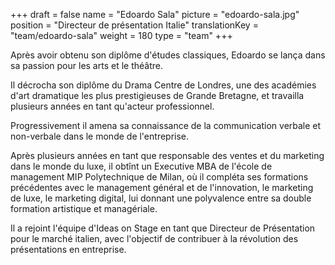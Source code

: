 +++
draft			= false
name			= "Edoardo Sala"
picture			= "edoardo-sala.jpg"
position	 	= "Directeur de présentation Italie"
translationKey	= "team/edoardo-sala"
weight			= 180
type			= "team"
+++

Après avoir obtenu son diplôme d'études classiques, Edoardo se lança dans sa passion pour les arts et le théâtre.

Il décrocha son diplôme du Drama Centre de Londres, une des académies d'art dramatique les plus prestigieuses de Grande Bretagne, et travailla plusieurs années en tant qu'acteur professionnel.

Progressivement il amena sa connaissance de la communication verbale et non-verbale dans le monde de l'entreprise.

Après plusieurs années en tant que responsable des ventes et du marketing dans le monde du luxe, il obtînt un Executive MBA de l'école de management MIP Polytechnique de Milan, où il compléta ses formations précédentes avec le management général et de l'innovation, le marketing de luxe, le marketing digital, lui donnant une polyvalence entre sa double formation artistique et managériale.

Il a rejoint l'équipe d'Ideas on Stage en tant que Directeur de Présentation pour le marché italien, avec l'objectif de contribuer à la révolution des présentations en entreprise.